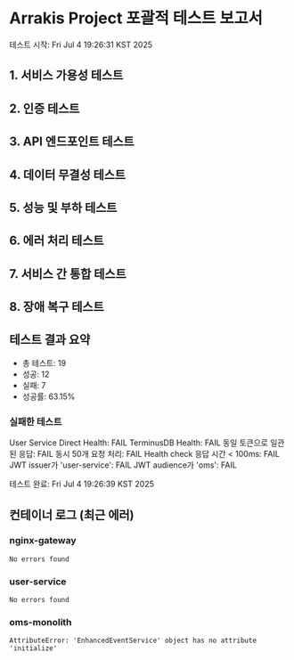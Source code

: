 # Arrakis Project 포괄적 테스트 보고서

테스트 시작: Fri Jul  4 19:26:31 KST 2025

## 1. 서비스 가용성 테스트

## 2. 인증 테스트

## 3. API 엔드포인트 테스트

## 4. 데이터 무결성 테스트

## 5. 성능 및 부하 테스트

## 6. 에러 처리 테스트

## 7. 서비스 간 통합 테스트

## 8. 장애 복구 테스트

## 테스트 결과 요약

- 총 테스트: 19
- 성공: 12
- 실패: 7
- 성공률: 63.15%

### 실패한 테스트

User Service Direct Health: FAIL
TerminusDB Health: FAIL
동일 토큰으로 일관된 응답: FAIL
동시 50개 요청 처리: FAIL
Health check 응답 시간 < 100ms: FAIL
JWT issuer가 'user-service': FAIL
JWT audience가 'oms': FAIL


테스트 완료: Fri Jul  4 19:26:39 KST 2025
## 컨테이너 로그 (최근 에러)

### nginx-gateway
```
No errors found
```

### user-service
```
No errors found
```

### oms-monolith
```
AttributeError: 'EnhancedEventService' object has no attribute 'initialize'
```

